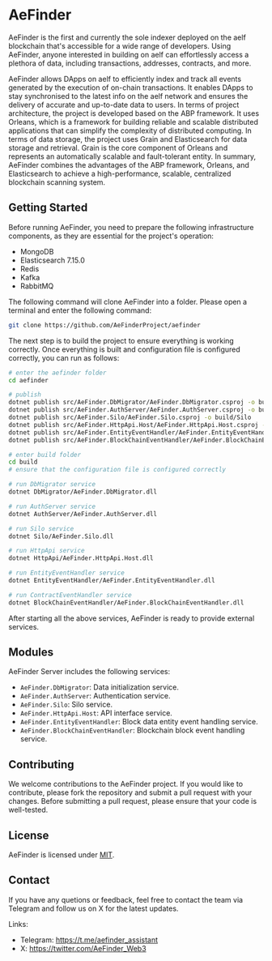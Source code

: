 # AeFinder

AeFinder is the first and currently the sole indexer deployed on the aelf blockchain that's accessible for a wide range of developers.   Using AeFinder, anyone interested in building on aelf can effortlessly access a plethora of data, including transactions, addresses, contracts, and more.

AeFinder allows DApps on aelf to efficiently index and track all events generated by the execution of on-chain transactions.  It enables DApps to stay synchronised to the latest info on the aelf network and ensures the delivery of accurate and up-to-date data to users. In terms of project architecture, the project is developed based on the ABP framework. It uses Orleans, which is a framework for building reliable and scalable distributed applications that can simplify the complexity of distributed computing. In terms of data storage, the project uses Grain and Elasticsearch for data storage and retrieval. Grain is the core component of Orleans and represents an automatically scalable and fault-tolerant entity. In summary, AeFinder combines the advantages of the ABP framework, Orleans, and Elasticsearch to achieve a high-performance, scalable, centralized blockchain scanning system.
## Getting Started

Before running AeFinder, you need to prepare the following infrastructure components, as they are essential for the project's operation:
* MongoDB
* Elasticsearch 7.15.0
* Redis
* Kafka
* RabbitMQ

The following command will clone AeFinder into a folder. Please open a terminal and enter the following command:
```Bash
git clone https://github.com/AeFinderProject/aefinder
```

The next step is to build the project to ensure everything is working correctly. Once everything is built and configuration file is configured correctly, you can run as follows:

```Bash
# enter the aefinder folder
cd aefinder

# publish
dotnet publish src/AeFinder.DbMigrator/AeFinder.DbMigrator.csproj -o build/DbMigrator
dotnet publish src/AeFinder.AuthServer/AeFinder.AuthServer.csproj -o build/AuthServer
dotnet publish src/AeFinder.Silo/AeFinder.Silo.csproj -o build/Silo
dotnet publish src/AeFinder.HttpApi.Host/AeFinder.HttpApi.Host.csproj -o build/HttpApi
dotnet publish src/AeFinder.EntityEventHandler/AeFinder.EntityEventHandler.csproj -o build/EntityEventHandler
dotnet publish src/AeFinder.BlockChainEventHandler/AeFinder.BlockChainEventHandler.csproj -o build/BlockChainEventHandler

# enter build folder
cd build
# ensure that the configuration file is configured correctly

# run DbMigrator service
dotnet DbMigrator/AeFinder.DbMigrator.dll

# run AuthServer service
dotnet AuthServer/AeFinder.AuthServer.dll

# run Silo service
dotnet Silo/AeFinder.Silo.dll

# run HttpApi service
dotnet HttpApi/AeFinder.HttpApi.Host.dll

# run EntityEventHandler service
dotnet EntityEventHandler/AeFinder.EntityEventHandler.dll

# run ContractEventHandler service
dotnet BlockChainEventHandler/AeFinder.BlockChainEventHandler.dll
```

After starting all the above services, AeFinder is ready to provide external services.

## Modules

AeFinder Server includes the following services:

- `AeFinder.DbMigrator`: Data initialization service.
- `AeFinder.AuthServer`: Authentication service.
- `AeFinder.Silo`: Silo service.
- `AeFinder.HttpApi.Host`: API interface service.
- `AeFinder.EntityEventHandler`: Block data entity event handling service.
- `AeFinder.BlockChainEventHandler`: Blockchain block event handling service.

## Contributing

We welcome contributions to the AeFinder project. If you would like to contribute, please fork the repository and submit a pull request with your changes. Before submitting a pull request, please ensure that your code is well-tested.

## License

AeFinder is licensed under [MIT](LICENSE).

## Contact

If you have any quetions or feedback, feel free to contact the team via Telegram and follow us on X for the latest updates.

Links:

- Telegram: https://t.me/aefinder_assistant
- X: https://twitter.com/AeFinder_Web3